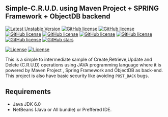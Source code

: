 ## Simple-C.R.U.D. using Maven Project + SPRING Framework + ObjectDB backend

[![Latest Unstable Version](https://img.shields.io/badge/Version-1.0-orange.svg)](https://github.com/clydegold8/Simple-MAVEN-SPRING-OBJECTDB-CRUD)
[![GitHub license](https://img.shields.io/badge/Platform-Windows%20%7C%20IOS%20%7C%20Linux-yellow.svg)](https://github.com/clydegold8/Simple-MAVEN-SPRING-OBJECTDB-CRUD)
[![GitHub license](https://img.shields.io/badge/Spring%20Framework-4.3.1%20Current%20GA-green.svg)](https://projects.spring.io/spring-framework/)
[![GitHub license](https://img.shields.io/badge/Maven-3.3.9-yellow.svg)](https://maven.apache.org/index.html)
[![GitHub license](https://img.shields.io/badge/JAVA-Version%208%20Update%2091-yellowgreen.svg)](https://java.com/en/)
[![GitHub license](https://img.shields.io/badge/JUnit%20Test-Passing%20%7C%20No%20Errors-brightgreen.svg)](http://junit.org/junit4/)
[![GitHub license](https://img.shields.io/badge/Build-Passing%20%7C%20No%20Errors-brightgreen.svg)](http://maven.apache.org/#)
[![GitHub license](https://img.shields.io/badge/license-MIT-blue.svg)](https://raw.githubusercontent.com/clydegold8/Simple-MAVEN-SPRING-OBJECTDB-CRUD/master/LICENSE)
[![GitHub stars](https://img.shields.io/github/stars/clydegold8/Simple-MAVEN-SPRING-OBJECTDB-CRUD.svg)](https://github.com/clydegold8/Simple-MAVEN-SPRING-OBJECTDB-CRUD/stargazers)

[![License](https://www.w3.org/Icons/valid-html401)]()
[![License](https://www.w3.org/Icons/valid-css2)]()



This is a simple to intermediate sample of Create,Retrieve,Update and Delete (C.R.U.D) operations using JAVA programming language where it is powered by Maven Project , Spring Framework and ObjectDB as back-end. This project is also have basic security like avoiding <code>POST_BACK</code> bugs. 


## Requirements
*   Java JDK 6.0
*   NetBeans (Java or All bundle) or Preffered IDE.
